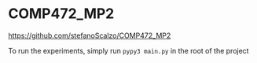 # COMP472_MP2

https://github.com/stefanoScalzo/COMP472_MP2

To run the experiments, simply run `pypy3 main.py` in the root of the project